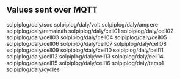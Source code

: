 ## Values sent over MQTT
solpiplog/daly/soc
solpiplog/daly/volt
solpiplog/daly/ampere
solpiplog/daly/remainah
solpiplog/daly/cell01
solpiplog/daly/cell02
solpiplog/daly/cell03
solpiplog/daly/cell04
solpiplog/daly/cell05
solpiplog/daly/cell06
solpiplog/daly/cell07
solpiplog/daly/cell08
solpiplog/daly/cell09
solpiplog/daly/cell10
solpiplog/daly/cell11
solpiplog/daly/cell12
solpiplog/daly/cell13
solpiplog/daly/cell14
solpiplog/daly/cell15
solpiplog/daly/cell16
solpiplog/daly/temp1
solpiplog/daly/cycles

